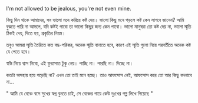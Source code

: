 I'm not allowed to be jealous, you're not even mine.

কিছু দিন থাকে আমাদের, সব ভালো মনে করিয়ে কষ্ট দেয়। ভালো কিছু মনে পড়লে কষ্ট কেন লাগবে জানেন? আমি বুঝতে পারি না আসলে, যদি কষ্টই পাবো তা ভালো কিছুর জন্য কেন পাবো। ভালো মানুষরা তো কষ্ট দেয় না, ভালো স্মৃতি ঠিকই দেয়, দিতে হয়, প্রকৃতির নিয়ম।

তবুও আমরা স্মৃতি তৈরিতে কত বদ্ধ-পরিকর, অনেক স্মৃতি বানাতে হবে, কারণ এই স্মৃতি গুলো নিয়ে পরবর্তীতে অনেক কষ্ট যে পেতে হবে।

স্বস্তি নিয়ে শ্বাস নিবো, এই ফুরসোত টুকু নেয়। পাচ্ছি না। পারছি না। দিচ্ছে না।

কতটা অসহায় হয়ে পড়েছি না? এখন তো তাই মনে হচ্ছে। তাও আফসোস নেই, আফসোস করে তো আর কিছু বদলাবে না...

" আমি যে বেঞ্চে বসে সুখের স্বপ্ন বুনতে চাই,
সে বেঞ্চের গায়ে কেউ দুঃখের গল্প লিখে গিয়েছে "